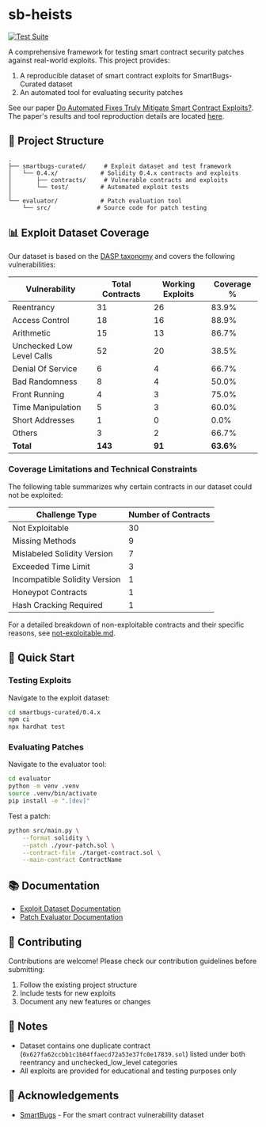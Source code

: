 # sb-heists

[![Test Suite](https://github.com/ASSERT-KTH/solidity-hack-labs/actions/workflows/ci.yml/badge.svg)](https://github.com/ASSERT-KTH/solidity-hack-labs/actions/workflows/ci.yml)

A comprehensive framework for testing smart contract security patches against real-world exploits. This project provides:
1. A reproducible dataset of smart contract exploits for SmartBugs-Curated dataset
2. An automated tool for evaluating security patches

See our paper [Do Automated Fixes Truly Mitigate Smart Contract Exploits?](https://arxiv.org/pdf/2501.04600).
The paper's results and tool reproduction details are located [here](https://github.com/ASSERT-KTH/RepairComp).

## 🎯 Project Structure

```
.
├── smartbugs-curated/     # Exploit dataset and test framework
│   └── 0.4.x/            # Solidity 0.4.x contracts and exploits
│       ├── contracts/     # Vulnerable contracts and exploits
│       └── test/         # Automated exploit tests
│
└── evaluator/            # Patch evaluation tool
    └── src/             # Source code for patch testing
```

## 📊 Exploit Dataset Coverage

Our dataset is based on the [DASP taxonomy](https://dasp.co/) and covers the following vulnerabilities:

| Vulnerability            | Total Contracts | Working Exploits | Coverage % |
|--------------------------|-----------------|------------------|------------|
| Reentrancy               | 31              | 26              | 83.9%      |
| Access Control           | 18              | 16              | 88.9%      |
| Arithmetic               | 15              | 13              | 86.7%      |
| Unchecked Low Level Calls| 52              | 20              | 38.5%      |
| Denial Of Service        | 6               | 4               | 66.7%      |
| Bad Randomness           | 8               | 4               | 50.0%      |
| Front Running            | 4               | 3               | 75.0%      |
| Time Manipulation        | 5               | 3               | 60.0%      |
| Short Addresses          | 1               | 0               | 0.0%       |
| Others                   | 3               | 2               | 66.7%      |
| **Total**                | **143**         | **91**          | **63.6%**  |

### Coverage Limitations and Technical Constraints

The following table summarizes why certain contracts in our dataset could not be exploited:

| Challenge Type              | Number of Contracts |
|----------------------------|-------------------|
| Not Exploitable            | 30                |
| Missing Methods            | 9                 |
| Mislabeled Solidity Version| 7                 |
| Exceeded Time Limit        | 3                 |
| Incompatible Solidity Version| 1               |
| Honeypot Contracts         | 1                 |
| Hash Cracking Required     | 1                 |

For a detailed breakdown of non-exploitable contracts and their specific reasons, see [not-exploitable.md](./not-exploitable.md).

## 🚀 Quick Start

### Testing Exploits
Navigate to the exploit dataset:
```bash
cd smartbugs-curated/0.4.x
npm ci
npx hardhat test
```

### Evaluating Patches
Navigate to the evaluator tool:
```bash
cd evaluator
python -m venv .venv
source .venv/bin/activate
pip install -e ".[dev]"
```

Test a patch:
```bash
python src/main.py \
    --format solidity \
    --patch ./your-patch.sol \
    --contract-file ./target-contract.sol \
    --main-contract ContractName
```

## 📚 Documentation

- [Exploit Dataset Documentation](./smartbugs-curated/0.4.x/README.md)
- [Patch Evaluator Documentation](./evaluator/README.md)

## 🤝 Contributing

Contributions are welcome! Please check our contribution guidelines before submitting:
1. Follow the existing project structure
2. Include tests for new exploits
3. Document any new features or changes

## 📝 Notes

- Dataset contains one duplicate contract (`0x627fa62ccbb1c1b04ffaecd72a53e37fc0e17839.sol`) listed under both reentrancy and unchecked_low_level categories
- All exploits are provided for educational and testing purposes only

## 🙏 Acknowledgements

- [SmartBugs](https://github.com/smartbugs) - For the smart contract vulnerability dataset
